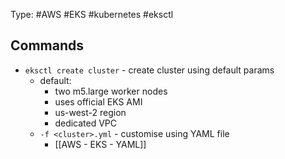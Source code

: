 Type: #AWS #EKS #kubernetes #eksctl 

## Commands
- `eksctl create cluster` - create cluster using default params
	- default:
		- two m5.large worker nodes
		- uses official EKS AMI
		- us-west-2 region
		- dedicated VPC
	- `-f <cluster>.yml` - customise using YAML file
		- [[AWS - EKS - YAML]]
